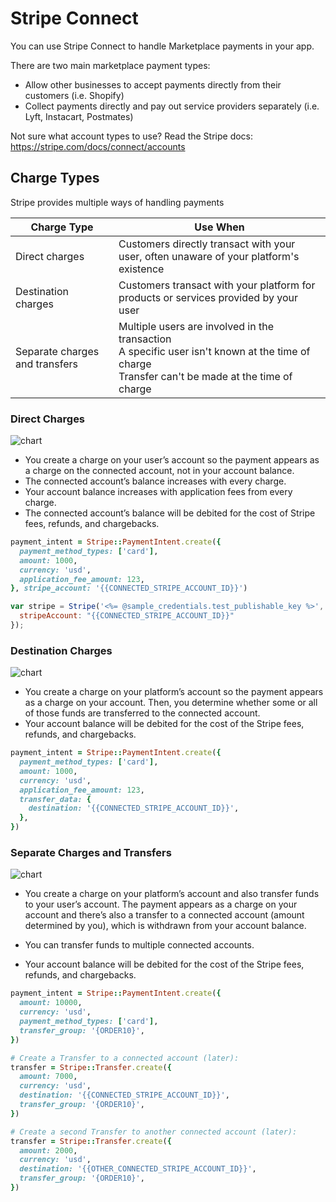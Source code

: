 # Stripe Connect

You can use Stripe Connect to handle Marketplace payments in your app.

There are two main marketplace payment types:

* Allow other businesses to accept payments directly from their customers (i.e. Shopify)
* Collect payments directly and pay out service providers separately (i.e. Lyft, Instacart, Postmates)

Not sure what account types to use? Read the Stripe docs: https://stripe.com/docs/connect/accounts

## Charge Types

Stripe provides multiple ways of handling payments 

| Charge Type | Use When |
| ------------- | ------------- |
| Direct charges	| Customers directly transact with your user, often unaware of your platform's existence |
| Destination charges	| Customers transact with your platform for products or services provided by your user |
| Separate charges and transfers | Multiple users are involved in the transaction <br />A specific user isn't known at the time of charge<br />Transfer can't be made at the time of charge |

### Direct Charges

![chart](https://stripe.com/img/docs/connect/direct_charges.svg)

* You create a charge on your user’s account so the payment appears as a charge on the connected account, not in your account balance.
* The connected account’s balance increases with every charge.
* Your account balance increases with application fees from every charge.
* The connected account’s balance will be debited for the cost of Stripe fees, refunds, and chargebacks.

```ruby
payment_intent = Stripe::PaymentIntent.create({
  payment_method_types: ['card'],
  amount: 1000,
  currency: 'usd',
  application_fee_amount: 123,
}, stripe_account: '{{CONNECTED_STRIPE_ACCOUNT_ID}}')
```

```javascript
var stripe = Stripe('<%= @sample_credentials.test_publishable_key %>', {
  stripeAccount: "{{CONNECTED_STRIPE_ACCOUNT_ID}}"
});
```

### Destination Charges

![chart](https://stripe.com/img/docs/connect/application_fee_amount.svg)

* You create a charge on your platform’s account so the payment appears as a charge on your account. Then, you determine whether some or all of those funds are transferred to the connected account.
* Your account balance will be debited for the cost of the Stripe fees, refunds, and chargebacks.

```ruby
payment_intent = Stripe::PaymentIntent.create({
  payment_method_types: ['card'],
  amount: 1000,
  currency: 'usd',
  application_fee_amount: 123,
  transfer_data: {
    destination: '{{CONNECTED_STRIPE_ACCOUNT_ID}}',
  },
})
```



### Separate Charges and Transfers

![chart](https://stripe.com/img/docs/connect/charges_transfers.svg)

* You create a charge on your platform’s account and also transfer funds to your user’s account. The payment appears as a charge on your account and there’s also a transfer to a connected account (amount determined by you), which is withdrawn from your account balance.

* You can transfer funds to multiple connected accounts.
* Your account balance will be debited for the cost of the Stripe fees, refunds, and chargebacks.

```ruby
payment_intent = Stripe::PaymentIntent.create({
  amount: 10000,
  currency: 'usd',
  payment_method_types: ['card'],
  transfer_group: '{ORDER10}',
})

# Create a Transfer to a connected account (later):
transfer = Stripe::Transfer.create({
  amount: 7000,
  currency: 'usd',
  destination: '{{CONNECTED_STRIPE_ACCOUNT_ID}}',
  transfer_group: '{ORDER10}',
})

# Create a second Transfer to another connected account (later):
transfer = Stripe::Transfer.create({
  amount: 2000,
  currency: 'usd',
  destination: '{{OTHER_CONNECTED_STRIPE_ACCOUNT_ID}}',
  transfer_group: '{ORDER10}',
})
```

